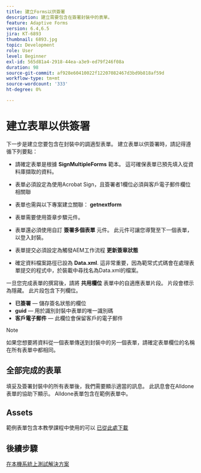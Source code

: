 ```yaml
---
title: 建立Forms以供簽署
description: 建立需要包含在簽署封裝中的表單。
feature: Adaptive Forms
version: 6.4,6.5
jira: KT-6893
thumbnail: 6893.jpg
topic: Development
role: User
level: Beginner
exl-id: 565d81a4-2918-44ea-a3e9-ed79f246f08a
duration: 98
source-git-commit: af928e60410022f12207082467d3bd9b818af59d
workflow-type: tm+mt
source-wordcount: '333'
ht-degree: 0%

---
```


# 建立表單以供簽署

下一步是建立您要包含在封裝中的調適型表單。 建立表單以供簽署時，請記得遵循下列要點：

* 請確定表單是根據 **SignMultipleForms** 範本。 這可確保表單已預先填入從資料庫擷取的資料。

* 表單必須設定為使用Acrobat Sign，且簽署者1欄位必須與客戶電子郵件欄位相關聯
* 表單也需與以下專案建立關聯： **getnextform**
* 表單需要使用簽章步驟元件。
* 表單還必須使用自訂 **簽署多個表單** 元件。 此元件可讓您導覽至下一個表單，以登入封裝。
* 表單提交必須設定為觸發AEM工作流程 **更新簽章狀態**
* 確定資料檔案路徑已設為 **Data.xml**. 這非常重要，因為範常式式碼會在處理表單提交的程式中，於裝載中尋找名為Data.xml的檔案。

一旦您完成表單的撰寫後，請將 **共用欄位** 表單中的自適應表單片段。 片段會標示為隱藏。 此片段包含下列欄位。

* **已簽署**  — 儲存簽名狀態的欄位
* **guid**  — 用於識別封裝中表單的唯一識別碼
* **客戶電子郵件**  — 此欄位會保留客戶的電子郵件



>[!NOTE]
>如果您想要將資料從一個表單傳送到封裝中的另一個表單，請確定表單欄位的名稱在所有表單中都相同。

## 全部完成的表單

填妥及簽署封裝中的所有表單後，我們需要顯示適當的訊息。 此訊息會在Alldone表單的協助下顯示。 Alldone表單包含在範例表單中。

## Assets

範例表單包含本教學課程中使用的可以 [已從此處下載](assets/forms-for-signing.zip)

## 後續步驟

[在本機系統上測試解決方案](./testing-and-trouble-shooting.md)
